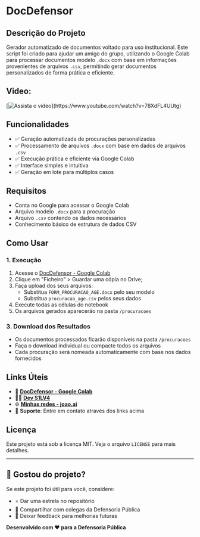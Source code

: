 # DocDefensor

## Descrição do Projeto

Gerador automatizado de documentos voltado para uso institucional. Este script foi criado para ajudar um amigo do grupo, utilizando o  Google Colab para processar documentos modelo `.docx` com base em informações provenientes de arquivos `.csv`, permitindo gerar documentos personalizados de forma prática e eficiente.

## Video:

[![Assista o vídeo]([https://img.youtube.com/vi/78XdFL4UUtg/hqdefault.jpg](https://www.youtube.com/watch?v=78XdFL4UUtg))](https://www.youtube.com/watch?v=78XdFL4UUtg)


## Funcionalidades

- ✅ Geração automatizada de procurações personalizadas
- ✅ Processamento de arquivos `.docx` com base em dados de arquivos `.csv`
- ✅ Execução prática e eficiente via Google Colab
- ✅ Interface simples e intuitiva
- ✅ Geração em lote para múltiplos casos

## Requisitos

- Conta no Google para acessar o Google Colab
- Arquivo modelo `.docx` para a procuração
- Arquivo `.csv` contendo os dados necessários
- Conhecimento básico de estrutura de dados CSV

## Como Usar

### 1. Execução

1. Acesse o [DocDefensor - Google Colab](https://colab.research.google.com/github/S1LV4/DocDefensor/blob/main/docdefensor.ipynb)
2. Clique em "Ficheiro" > Guardar uma cópia no Drive;
3. Faça upload dos seus arquivos:
   - Substitua `FORM_PROCURACAO_AGE.docx` pelo seu modelo
   - Substitua `procuracao_age.csv` pelos seus dados
4. Execute todas as células do notebook
5. Os arquivos gerados aparecerão na pasta `/procuracoes`

### 3. Download dos Resultados

- Os documentos processados ficarão disponíveis na pasta `/procuracoes`
- Faça o download individual ou compacte todos os arquivos
- Cada procuração será nomeada automaticamente com base nos dados fornecidos

## Links Úteis

- 🔗 **[DocDefensor - Google Colab](https://colab.research.google.com/github/S1LV4/DocDefensor/blob/main/docdefensor.ipynb)**
- 👨‍💻 **[Dev S1LV4](https://github.com/S1LV4)**
- 🌐 **[Minhas redes - joao.ai](https://linktr.ee/joao.ai)**
- 📧 **Suporte**: Entre em contato através dos links acima

## Licença

Este projeto está sob a licença MIT. Veja o arquivo `LICENSE` para mais detalhes.

---

## 🌟 Gostou do projeto?

Se este projeto foi útil para você, considere:
- ⭐ Dar uma estrela no repositório
- 🔄 Compartilhar com colegas da Defensoria Pública
- 💬 Deixar feedback para melhorias futuras

**Desenvolvido com ❤️ para a Defensoria Pública**
